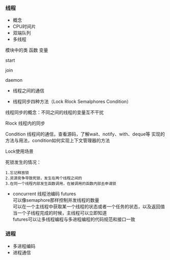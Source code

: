 ### 线程
- 概念
- CPU时间片
- 双端队列
- 多线程

模块中的类  函数 变量

start

join

daemon

- 线程之间的通信 

- 线程同步四种方法（Lock Rlock Semalphores Condition）

线程同步的概念：不同之间的线程的变量互不干扰

Rlock 线程内的同步

Condition 线程间的通信，查看源码，了解wait、notify、with、deque等
实现的方法与用法，condition如何实现上下文管理器的方法




Lock使用场景

死锁发生的情况：
```
1.忘记释放锁
2.资源竞争导致死锁，发生在两个线程之间的
3.在同一个线程内部发生函数调用，在被调用的函数内部去申请锁
```

- concurrent 线程池编码
futures   
可以像semaphore那样控制并发线程的数量  
可以在一个主线程中获取某一个线程的状态或者一个任务的状态，以及返回值  
当一个子线程完成的时候，主线程可以立即知道  
futures可以让多线程编程与多进程编程的代码规范和接口一致


### 进程
- 多进程编码
- 进程通信